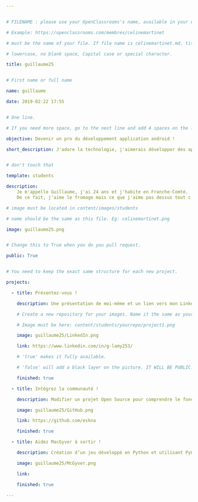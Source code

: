 ```yaml
---


# FILENAME : please use your OpenClassrooms's name, available in your url.

# Example: https://openclassrooms.com/membres/celinemartinet

# must be the name of your file. If file name is celinemartinet.md, title is celinemartinet.

# lowercase, no blank space, Capital case or special character.

title: guillaume25


# First name or full name

name: guillaume

date: 2019-02-22 17:55


# One line.

# If you need more space, go to the next line and add 4 spaces on the left, as in 'description'.

objective: Devenir un pro du développement application android !

short_description: J'adore la technologie, j'aimerais développer des applications mobiles et tablettes ! 


# don't touch that

template: students

description:
    Je m'appelle Guillaume, j'ai 24 ans et j'habite en Franche-Comté.
    De ce fait, j'aime le fromage mais ce que j'aime pas dessus tout c'est coder ! 

# image must be located in content/images/students

# name should be the same as this file. Eg: celinemartinet.png

image: guillaume25.png


# Change this to True when you do you pull request.

public: True


# You need to keep the exact same structure for each new project.

projects:

  - title: Présentez-vous !

    description: Une présentation de moi-même et un lien vers mon LinkedIn.

    # Create a new repository for your images. Name it the same as your nickname and profile picture.

    # Image must be here: content/students/yourrepo/project1.png

    image: guillaume25/LinkedIn.png

    link: https://www.linkedin.com/in/g-lamy253/

    # 'true' makes it fully available.

    # 'false' will add a black layer on the picture. IT WILL BE PUBLIC!

    finished: true

  - title: Intégrez la communauté !

    description: Modifier un projet Open Source pour comprendre le fonctionnement de Git, de Github et des pull requests. 

    image: guillaume25/GitHub.png

    link: https://github.com/eskna

    finished: true

  - title: Aidez MacGyver à sortir !

    description: Création d’un jeu développé en Python et utilisant PyGame.

    image: guillaume25/McGyver.png

    link: 

    finished: true

---
```


